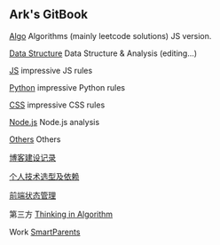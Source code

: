 ## Ark's GitBook

[Algo](/algojs.md) Algorithms \(mainly leetcode solutions\) JS version.

[Data Structure](/datastructure.md) Data Structure & Analysis \(editing...\)

[JS](/js.md) impressive JS rules

[Python](/python.md) impressive Python rules

[CSS](/css.md) impressive CSS rules

[Node.js](/nodejs.md) Node.js analysis

[Others](/others.md) Others

[博客建设记录](/blog.md)

[个人技术选型及依赖](/progress.md)

[前端状态管理](/posts/fe-state-mgmt.cn.md)

第三方
[Thinking in Algorithm](http://blog.csdn.net/wcyoot/article/details/6556088)


Work
[SmartParents](/smartparents.md)

